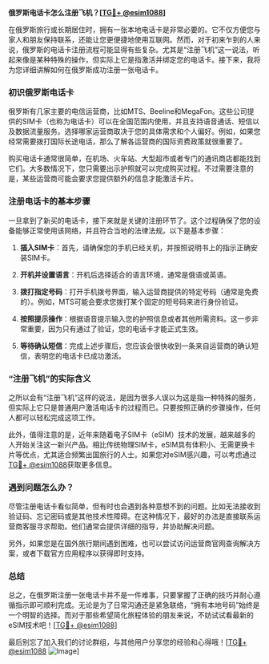 **俄罗斯电话卡怎么注册飞机？[[TG💪+ @esim1088](https://t.me/s/esim1088)]**

在俄罗斯旅行或长期居住时，拥有一张本地电话卡是非常必要的。它不仅方便您与家人和朋友保持联系，还能让您更便捷地使用互联网。然而，对于初来乍到的人来说，俄罗斯的电话卡注册流程可能显得有些复杂。尤其是“注册飞机”这一说法，听起来像是某种特殊的操作，但实际上它是指激活并绑定您的电话卡。接下来，我将为您详细讲解如何在俄罗斯成功注册一张电话卡。

### 初识俄罗斯电话卡

俄罗斯有几家主要的电信运营商，比如MTS、Beeline和MegaFon。这些公司提供的SIM卡（也称为电话卡）可以在全国范围内使用，并且支持语音通话、短信以及数据流量服务。选择哪家运营商取决于您的具体需求和个人偏好。例如，如果您经常需要拨打国际长途电话，那么了解各运营商的国际资费政策就很重要了。

购买电话卡通常很简单，在机场、火车站、大型超市或者专门的通讯商店都能找到它们。大多数情况下，您只需要出示护照就可以完成购买过程。不过需要注意的是，某些运营商可能会要求您提供额外的信息才能激活卡片。

### 注册电话卡的基本步骤

一旦拿到了新买的电话卡，接下来就是关键的注册环节了。这个过程确保了您的设备能够正常使用该网络，并且符合当地的法律法规。以下是基本步骤：

1. **插入SIM卡**：首先，请确保您的手机已经关机，并按照说明书上的指示正确安装SIM卡。
   
2. **开机并设置语言**：开机后选择适合的语言环境，通常是俄语或英语。
   
3. **拨打指定号码**：打开手机拨号界面，输入运营商提供的特定号码（通常是免费的）。例如，MTS可能会要求您拨打某个固定的短号码来进行身份验证。
   
4. **按照提示操作**：根据语音提示输入您的护照信息或者其他所需资料。这一步非常重要，因为只有通过了验证，您的电话卡才能正式生效。

5. **等待确认短信**：完成上述步骤后，您应该会很快收到一条来自运营商的确认短信，表明您的电话卡已成功激活。

### “注册飞机”的实际含义

之所以会有“注册飞机”这样的说法，是因为很多人误以为这是指一种特殊的服务，但实际上它只是普通用户激活电话卡的过程而已。只要按照正确的步骤操作，任何人都可以轻松完成这项工作。

此外，值得注意的是，近年来随着电子SIM卡（eSIM）技术的发展，越来越多的人开始关注这一新兴产品。相比传统物理SIM卡，eSIM具有体积小、无需更换卡片等优点，尤其适合频繁出国旅行的人士。如果您对eSIM感兴趣，可以考虑通过[TG💪+ @esim1088](https://t.me/s/esim1088)获取更多信息。

### 遇到问题怎么办？

尽管注册电话卡看似简单，但有时也会遇到各种意想不到的问题。比如无法接收到验证码、忘记密码或是其他技术性障碍。在这种情况下，最好的办法是直接联系运营商客服寻求帮助。他们通常会提供详细的指导，并协助解决问题。

另外，如果您是在国外旅行期间遇到困难，也可以尝试访问运营商官网查询解决方案，或者下载官方应用程序以获得即时支持。

### 总结

总之，在俄罗斯注册一张电话卡并不是一件难事，只要掌握了正确的技巧并耐心遵循指示即可顺利完成。无论是为了日常沟通还是紧急联络，“拥有本地号码”始终是一个明智的选择。而对于那些希望简化旅程体验的朋友来说，不妨试试看最新的eSIM技术吧！[[TG💪+ @esim1088](https://t.me/s/esim1088)]

最后别忘了加入我们的讨论群组，与其他用户分享您的经验和心得哦！[[TG💪+ @esim1088](https://t.me/s/esim1088) ![Image](https://i.postimg.cc/4NQfJmqS/Snipaste-2025-05-13-00-14-12.png)]